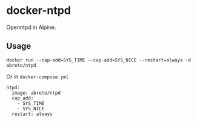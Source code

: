 # docker-ntpd
Openntpd in Alpine.

## Usage

```
docker run --cap-add=SYS_TIME --cap-add=SYS_NICE --restart=always -d abreto/ntpd
```

Or in `docker-compose.yml`
```
ntpd:
  image: abreto/ntpd
  cap_add:
    - SYS_TIME
    - SYS_NICE
  restart: always
```
